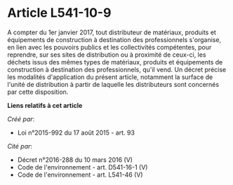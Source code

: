 # Article L541-10-9

A compter du 1er janvier 2017, tout distributeur de matériaux, produits et équipements de construction à destination des
professionnels s'organise, en lien avec les pouvoirs publics et les collectivités compétentes, pour reprendre, sur ses sites
de distribution ou à proximité de ceux-ci, les déchets issus des mêmes types de matériaux, produits et équipements de
construction à destination des professionnels, qu'il vend. Un décret précise les modalités d'application du présent article,
notamment la surface de l'unité de distribution à partir de laquelle les distributeurs sont concernés par cette disposition.

**Liens relatifs à cet article**

_Créé par_:

  - Loi n°2015-992 du 17 août 2015 - art. 93

_Cité par_:

  - Décret n°2016-288 du 10 mars 2016 (V)
  - Code de l'environnement - art. D541-16-1 (V)
  - Code de l'environnement - art. L541-46 (V)

